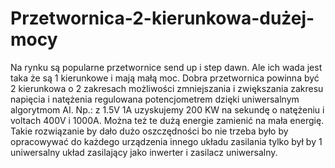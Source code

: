# Przetwornica-2-kierunkowa-dużej-mocy
Na rynku są popularne przetwornice send up i step dawn. Ale ich wada jest taka że są 1 kierunkowe i mają małą moc. Dobra przetwornica powinna być 2 kierunkowa o 2 zakresach możliwości zmniejszania i zwiększania zakresu napięcia i natężenia regulowana potencjometrem dzięki uniwersalnym algorytmom AI. Np.: z 1.5V 1A uzyskujemy 200 KW na sekundę o natężeniu i voltach 400V i 1000A. Można też te dużą energie zamienić na mała energię. Takie rozwiązanie by dało dużo oszczędności bo nie trzeba było by opracowywać do każdego urządzenia innego układu zasilania tylko był by 1 uniwersalny układ zasilający jako inwerter i zasilacz uniwersalny. 
